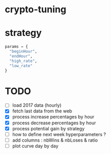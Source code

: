 # crypto-tuning

# strategy
```python
params = {
  "beginHour",
  "endHour",
  "high_rate",
  "low_rate"
}
```

# TODO
* [ ] load 2017 data (hourly)
* [x] fetch last data from the web
* [x] process increase percentages by hour
* [x] process decrease percentages by hour
* [x] process potential gain by strategy
* [ ] how to define next week hyperparameters ?
* [ ] add columns : nbWins & nbLoses & ratio
* [ ] plot curve day by day
